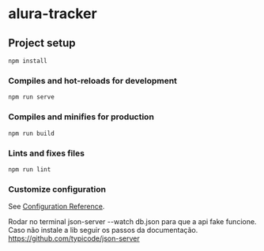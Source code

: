 # alura-tracker

## Project setup
```
npm install
```

### Compiles and hot-reloads for development
```
npm run serve
```

### Compiles and minifies for production
```
npm run build
```

### Lints and fixes files
```
npm run lint
```

### Customize configuration
See [Configuration Reference](https://cli.vuejs.org/config/).

Rodar no terminal json-server --watch db.json para que a api fake funcione. Caso não instale a lib seguir os passos da documentação.
https://github.com/typicode/json-server


